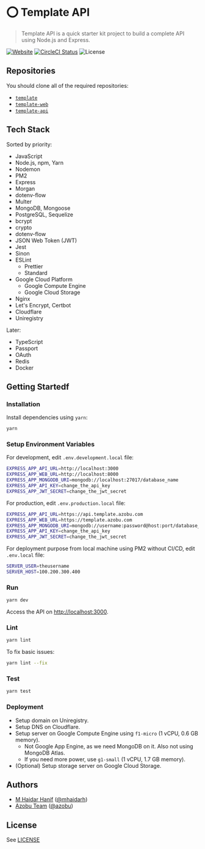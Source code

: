 # ⭕ Template API

> Template API is a quick starter kit project to build a complete API using Node.js and Express.

[![Website](https://img.shields.io/website-up-down-green-red/https/api.template.azobu.com.svg)](https://api.template.azobu.com)
[![CircleCI Status](https://circleci.com/gh/azobu-projects/template-api.svg?style=svg)](https://circleci.com/gh/azobu-projects/template-api)
![License](https://img.shields.io/github/license/azobu-projects/template-api)

## Repositories

You should clone all of the required repositories:

- [`template`](https://github.com/azobu-projects/template)
- [`template-web`](https://github.com/azobu-projects/template-web)
- [`template-api`](https://github.com/azobu-projects/template-api)

## Tech Stack

Sorted by priority:

- JavaScript
- Node.js, npm, Yarn
- Nodemon
- PM2
- Express
- Morgan
- dotenv-flow
- Multer
- MongoDB, Mongoose
- PostgreSQL, Sequelize
- bcrypt
- crypto
- dotenv-flow
- JSON Web Token (JWT)
- Jest
- Sinon
- ESLint
  - Prettier
  - Standard
- Google Cloud Platform
  - Google Compute Engine
  - Google Cloud Storage
- Nginx
- Let's Encrypt, Certbot
- Cloudflare
- Uniregistry

Later:

- TypeScript
- Passport
- OAuth
- Redis
- Docker

## Getting Startedf

### Installation

Install dependencies using `yarn`:

```sh
yarn
```

### Setup Environment Variables

For development, edit `.env.development.local` file:

```sh
EXPRESS_APP_API_URL=http://localhost:3000
EXPRESS_APP_WEB_URL=http://localhost:8000
EXPRESS_APP_MONGODB_URI=mongodb://localhost:27017/database_name
EXPRESS_APP_API_KEY=change_the_api_key
EXPRESS_APP_JWT_SECRET=change_the_jwt_secret
```

For production, edit `.env.production.local` file:

```sh
EXPRESS_APP_API_URL=https://api.template.azobu.com
EXPRESS_APP_WEB_URL=https://template.azobu.com
EXPRESS_APP_MONGODB_URI=mongodb://username:password@host:port/database_name
EXPRESS_APP_API_KEY=change_the_api_key
EXPRESS_APP_JWT_SECRET=change_the_jwt_secret
```

For deployment purpose from local machine using PM2 without CI/CD, edit `.env.local` file:

```sh
SERVER_USER=theusername
SERVER_HOST=100.200.300.400
```

### Run

```sh
yarn dev
```

Access the API on <http://localhost:3000>.

### Lint

```sh
yarn lint
```

To fix basic issues:

```sh
yarn lint --fix
```

### Test

```sh
yarn test
```

### Deployment

- Setup domain on Uniregistry.
- Setup DNS on Cloudflare.
- Setup server on Google Compute Engine using `f1-micro` (1 vCPU, 0.6 GB memory).
  - Not Google App Engine, as we need MongoDB on it. Also not using MongoDB Atlas.
  - If you need more power, use `g1-small` (1 vCPU, 1.7 GB memory).
- (Optional) Setup storage server on Google Cloud Storage.

## Authors

- [M Haidar Hanif](https://mhaidarhanif.com) ([@mhaidarh](https://github.com/mhaidarh))
- [Azobu Team](https://azobu.com) ([@azobu](https://github.com/azobu))

## License

See [LICENSE](./LICENSE)
